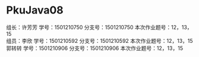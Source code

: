 # PkuJava08
组长：许芳芳 学号：1501210750 分支号：1501210750 本次作业题号：12，13，15     
组员：李欣   学号：1501210592 分支号：1501210592 本次作业题号：12，13，15 
      郭转转 学号：1501210906 分支号：1501210906 本次作业题号：12，13，15 

